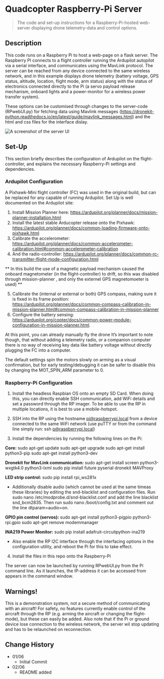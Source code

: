 # Quadcopter Raspberry-Pi Server

> The code and set-up instructions for a Raspberry-Pi-hosted web-server displaying drone telemetry-data and control options.


## Description

This code runs on a Raspberry Pi to host a web-page on a flask server. The Raspberry PI connects to a flight controller running the Ardupilot autopilot via a serial interface, and communicates using the MavLink protocol. The server can be reached from any device connected to the same wireless network, and in this example displays drone telemetry (battery voltage, GPS status, altitude, location, flight mode, arm status) along with the status of electronics connected directly to the Pi (a servo payload release mechanism, onboard lights and a power-monitor for a wireless power transfer system). 

These options can be customised through changes to the server-code (RPwebUI.py) for fetching data using Mavlink messages (https://dronekit-python.readthedocs.io/en/latest/guide/mavlink_messages.html) and the html and css files for the interface dislay.

![A screenshot of the server UI](relative%20path/images/RPinterface.jpg)

## Set-Up

This section briefly describes the configuration of Ardupilot on the flight-controller, and explains the necessary Raspberry-Pi settings and dependencies.


### Ardupilot Configuration

A Pixhawk-Mini flight controller (FC) was used in the original build, but can be replaced for any capable of running Ardupilot. Set Up is well documented on the Ardupilot site:

1.	Install Mission Planner here: https://ardupilot.org/planner/docs/mission-planner-installation.html
2.	Install the latest stable Arducopter release onto the Pixhawk: https://ardupilot.org/planner/docs/common-loading-firmware-onto-pixhawk.html 
3.	Calibrate the accelerometer: https://ardupilot.org/planner/docs/common-accelerometer-calibration.html#common-accelerometer-calibration 
4.	And the radio-controller: https://ardupilot.org/planner/docs/common-rc-transmitter-flight-mode-configuration.html

** In this build the use of a magnetic payload mechanism caused the onboard magnetometer (in the flight-controller) to drift, so this was disabled through mission-planner , and only the externel GPS magnetomoeter is used) **

5.	Calibrate the (internal or external or both) GPS compass, making sure it is fixed in its frame position: https://ardupilot.org/planner/docs/common-compass-calibration-in-mission-planner.html#common-compass-calibration-in-mission-planner 
6.	Configure the battery sensing: https://ardupilot.org/copter/docs/common-power-module-configuration-in-mission-planner.html. 

At this point, you can already manually fly the drone It’s important to note though, that without adding a telemetry radio, or a companion computer there is no way of receiving key data like battery voltage without directly plugging the FC into a computer.

The default settings spin the motors slowly on arming as a visual confirmation, but for early testing/debugging it can be safer to disable this by changing the MOT_SPIN_ARM parameter to 0.


### Raspberry-Pi Configuration

1.	Install the headless Raspbian OS onto an empty SD Card. When doing this, you can directly enable SSH communication, add WiFi details and set a password through the RP imager. To be able to use the RP in multiple locations, it is best to use a mobile-hotspot.

2.	SSH into the RP using the hostname pi@raspberrypi.local from a device connected to the same WiFi network (use puTTY or from the command line simply run: ssh p@raspberrypi.local)

3.	Install the dependencies by running the following lines on the Pi:

**Core:**
sudo apt-get update
sudo apt-get upgrade
sudo apt-get install python3-pip
sudo apt-get install python3-dev

**Dronekit for MavLink communication:**
sudo apt-get install screen python3-wxgtk4.0 python3-lxml
sudo pip install future pyserial dronekit MAVProxy

**LED strip control:**
sudo pip install rpi_ws281x

- Additionally disable audio (which cannot be used at the same timeas these libraries) by editing the snd-blacklist and configuration files. Run sudo nano /etc/modprobe.d/snd-blacklist.conf and add the line blacklist snd_bcm2835. Then run sudo nano /boot/config.txt and comment out the line dtparam=audio=on.

**GPIO pin control (servos):**
sudo apt-get install python3-pigpio python3-rpi.gpio
sudo apt-get remove modemmanager

**INA219 Power Monitor:**
sudo pip install adafruit-circuitpython-ina219 

- Also enable the RP I2C interface through the interfacing options in the configuration utility, and reboot the Pi for this to take effect.

4. Install the files in this repo onto the Raspberry-Pi

The server can now be launched by running RPwebUI.py from the Pi command line. As it launches, the IP-address it can be accessed from appears in the command window. 


## Warnings!
This is a demonstration system, not a secure method of communicating with an aircraft! For safety, no features currently enable control of the aircraft through the RP (e.g. arming the aircraft or changing the flight-mode), but these can easily be added. Also note that if the Pi or ground device lose connection to the wireless network, the server wil stop updating and has to be relaunched on reconnection. 


## Change History

* 01/06
    * Initial Commit
* 02/06
    * README added